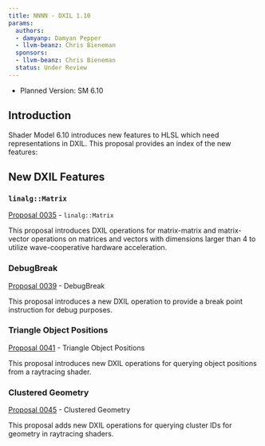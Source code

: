 ```yaml
---
title: NNNN - DXIL 1.10
params:
  authors:
  - damyanp: Damyan Pepper
  - llvm-beanz: Chris Bieneman
  sponsors:
  - llvm-beanz: Chris Bieneman
  status: Under Review
---
```




* Planned Version: SM 6.10

## Introduction

Shader Model 6.10 introduces new features to HLSL which need representations in
DXIL.  This proposal provides an index of the new features:


## New DXIL Features

### `linalg::Matrix`

[Proposal 0035] - `linalg::Matrix`

This proposal introduces DXIL operations for matrix-matrix and matrix-vector
operations on matrices and vectors with dimensions larger than 4 to utilize
wave-cooperative hardware acceleration.

### DebugBreak

[Proposal 0039] - DebugBreak

This proposal introduces a new DXIL operation to provide a break point
instruction for debug purposes.


### Triangle Object Positions

[Proposal 0041] - Triangle Object Positions

This proposal introduces new DXIL operations for querying object positions from
a raytracing shader.

### Clustered Geometry

[Proposal 0045] - Clustered Geometry

This proposal adds new DXIL operations for querying cluster IDs for geometry in
raytracing shaders.

[Proposal 0035]: 0035-linalg-matrix.md
[Proposal 0039]: 0039-debugbreak.md
[Proposal 0041]: 0041-triangle-object-positions.md
[Proposal 0045]: 0045-clustered-geometry.md
